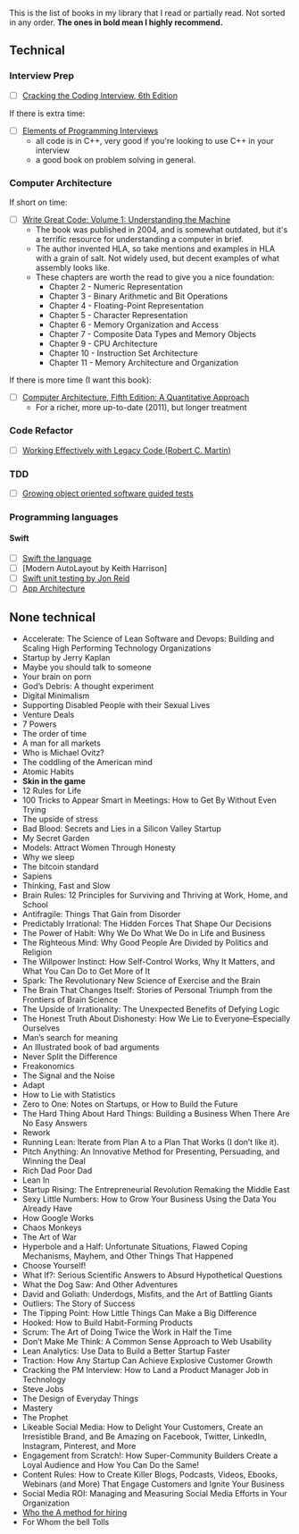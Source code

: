 This is the list of books in my library that I read or partially read. Not sorted in any order. **The ones in bold mean I highly recommend.**

## Technical

### Interview Prep

- [ ] [Cracking the Coding Interview, 6th Edition](http://www.amazon.com/Cracking-Coding-Interview-6th-Programming/dp/0984782850/)

If there is extra time:
- [ ] [Elements of Programming Interviews](https://www.amazon.com/Elements-Programming-Interviews-Insiders-Guide/dp/1479274836)
    - all code is in C++, very good if you're looking to use C++ in your interview
    - a good book on problem solving in general.

### Computer Architecture

If short on time:

- [ ] [Write Great Code: Volume 1: Understanding the Machine](https://www.amazon.com/Write-Great-Code-Understanding-Machine/dp/1593270038)
    - The book was published in 2004, and is somewhat outdated, but it's a terrific resource for understanding a computer in brief.
    - The author invented HLA, so take mentions and examples in HLA with a grain of salt. Not widely used, but decent examples of what assembly looks like.
    - These chapters are worth the read to give you a nice foundation:
        - Chapter 2 - Numeric Representation
        - Chapter 3 - Binary Arithmetic and Bit Operations
        - Chapter 4 - Floating-Point Representation
        - Chapter 5 - Character Representation
        - Chapter 6 - Memory Organization and Access
        - Chapter 7 - Composite Data Types and Memory Objects
        - Chapter 9 - CPU Architecture
        - Chapter 10 - Instruction Set Architecture
        - Chapter 11 - Memory Architecture and Organization

If there is more time (I want this book):

- [ ] [Computer Architecture, Fifth Edition: A Quantitative Approach](https://www.amazon.com/dp/012383872X/)
    - For a richer, more up-to-date (2011), but longer treatment

### Code Refactor
- [ ] [Working Effectively with Legacy Code (Robert C. Martin)](https://www.amazon.de/dp/0131177052)

### TDD 
- [ ] [Growing object oriented software guided tests](https://www.amazon.com/Growing-Object-Oriented-Software-Guided-Tests/dp/0321503627)

### Programming languages
#### Swift 
- [ ] [Swift the language](https://docs.swift.org/swift-book/)
- [ ] [Modern AutoLayout by Keith Harrison] 
- [ ] [Swift unit testing by Jon Reid](https://pragprog.com/book/jrlegios/ios-unit-testing-by-example)
- [ ] [App Architecture](https://www.objc.io/books/app-architecture/)

## None technical

* Accelerate: The Science of Lean Software and Devops: Building and Scaling High Performing Technology Organizations
* Startup by Jerry Kaplan
* Maybe you should talk to someone
* Your brain on porn
* God’s Debris: A thought experiment
* Digital Minimalism
* Supporting Disabled People with their Sexual Lives
* Venture Deals
* 7 Powers
* The order of time
* A man for all markets
* Who is Michael Ovitz?
* The coddling of the American mind
* Atomic Habits
* **Skin in the game**
* 12 Rules for Life
* 100 Tricks to Appear Smart in Meetings: How to Get By Without Even Trying
* The upside of stress
* Bad Blood: Secrets and Lies in a Silicon Valley Startup
* My Secret Garden
* Models: Attract Women Through Honesty
* Why we sleep
* The bitcoin standard
* Sapiens
* Thinking, Fast and Slow
* Brain Rules: 12 Principles for Surviving and Thriving at Work, Home, and School
* Antifragile: Things That Gain from Disorder
* Predictably Irrational: The Hidden Forces That Shape Our Decisions
* The Power of Habit: Why We Do What We Do in Life and Business
* The Righteous Mind: Why Good People Are Divided by Politics and Religion
* The Willpower Instinct: How Self-Control Works, Why It Matters, and What You Can Do to Get More of It
* Spark: The Revolutionary New Science of Exercise and the Brain
* The Brain That Changes Itself: Stories of Personal Triumph from the Frontiers of Brain Science
* The Upside of Irrationality: The Unexpected Benefits of Defying Logic
* The Honest Truth About Dishonesty: How We Lie to Everyone–Especially Ourselves
* Man’s search for meaning
* An Illustrated book of bad arguments
* Never Split the Difference
* Freakonomics
* The Signal and the Noise
* Adapt
* How to Lie with Statistics
* Zero to One: Notes on Startups, or How to Build the Future
* The Hard Thing About Hard Things: Building a Business When There Are No Easy Answers
* Rework
* Running Lean: Iterate from Plan A to a Plan That Works (I don’t like it).
* Pitch Anything: An Innovative Method for Presenting, Persuading, and Winning the Deal
* Rich Dad Poor Dad
* Lean In
* Startup Rising: The Entrepreneurial Revolution Remaking the Middle East
* Sexy Little Numbers: How to Grow Your Business Using the Data You Already Have
* How Google Works
* Chaos Monkeys
* The Art of War
* Hyperbole and a Half: Unfortunate Situations, Flawed Coping Mechanisms, Mayhem, and Other Things That Happened
* Choose Yourself!
* What If?: Serious Scientific Answers to Absurd Hypothetical Questions
* What the Dog Saw: And Other Adventures
* David and Goliath: Underdogs, Misfits, and the Art of Battling Giants
* Outliers: The Story of Success
* The Tipping Point: How Little Things Can Make a Big Difference
* Hooked: How to Build Habit-Forming Products
* Scrum: The Art of Doing Twice the Work in Half the Time
* Don’t Make Me Think: A Common Sense Approach to Web Usability
* Lean Analytics: Use Data to Build a Better Startup Faster
* Traction: How Any Startup Can Achieve Explosive Customer Growth
* Cracking the PM Interview: How to Land a Product Manager Job in Technology
* Steve Jobs
* The Design of Everyday Things
* Mastery
* The Prophet
* Likeable Social Media: How to Delight Your Customers, Create an Irresistible Brand, and Be Amazing on Facebook, Twitter, LinkedIn, Instagram, Pinterest, and More
* Engagement from Scratch!: How Super-Community Builders Create a Loyal Audience and How You Can Do the Same!
* Content Rules: How to Create Killer Blogs, Podcasts, Videos, Ebooks, Webinars (and More) That Engage Customers and Ignite Your Business
* Social Media ROI: Managing and Measuring Social Media Efforts in Your Organization
* [Who the A method for hiring](https://www.amazon.de/dp/0345504194/)
* For Whom the bell Tolls 
